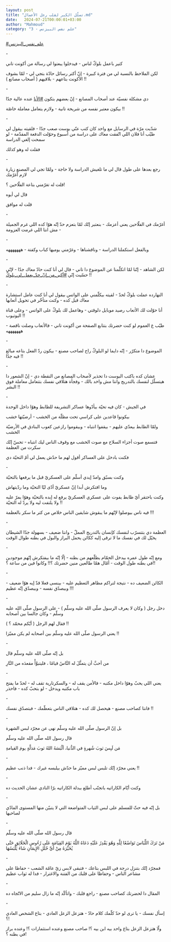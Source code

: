 ```yaml
---
layout: post
title: "تسلّل الكبر لقلب رجل الأعمال.md"
date:   2024-07-21T00:00:01+03:00
author: "Mahmoud"
category: "3 - علم نفس البيزنس"
---
```

[<u>\#علم_نفس_البيزنس</u>](https://www.facebook.com/hashtag/%D8%B9%D9%84%D9%85_%D9%86%D9%81%D8%B3_%D8%A7%D9%84%D8%A8%D9%8A%D8%B2%D9%86%D8%B3?__eep__=6&__cft__%5b0%5d=AZUIqVb3MSE-0tpaDMQqFeUfTszs7DZO3n5Sx4H9ND89aAM7FXpb9_v5Y7BljUWptHlp38hMxs12NXB630Q8LYU4Z8vRzd2nrR53Fp0LkTT1rZvpK2VijEKwyjyVFh2HCP1zEHGlhSMYQIkB-xgbyQ_LcG3Bt-itLb3ZTLSaE9b3YTh5uxMu524LgTSzjYQeWDg&__tn__=*NK-R)

\-

كتير باعمل بلوكّ لناس - فيدخلوا يبعتوا لي رسالة من أكونت
تاني

لكن الملاحظ بالنسبة لي من فترة كبيرة - إنّ أكتر رسائل
حادّة بتجي لي - لمّا بشوف الأكونت بتاعهم - بلاقيهم ( أصحاب مصانع )
!!

\-

دي مشكلة نفسيّة عند أصحاب المصانع - إنّ بعضهم بتكون
[<u>\#الأنا</u>](https://www.facebook.com/hashtag/%D8%A7%D9%84%D8%A3%D9%86%D8%A7?__eep__=6&__cft__%5b0%5d=AZUIqVb3MSE-0tpaDMQqFeUfTszs7DZO3n5Sx4H9ND89aAM7FXpb9_v5Y7BljUWptHlp38hMxs12NXB630Q8LYU4Z8vRzd2nrR53Fp0LkTT1rZvpK2VijEKwyjyVFh2HCP1zEHGlhSMYQIkB-xgbyQ_LcG3Bt-itLb3ZTLSaE9b3YTh5uxMu524LgTSzjYQeWDg&__tn__=*NK-R)
عنده عالية جدّا

بيكون معتبر نفسه من شريحة تانية - ولازم يتعامل معاملة
خاصّة !!

\-

شدّيت مرّة في الرسايل مع واحد كان كتب عنّي بوست صعب جدّا -
فلقيته بيقول لي طيّب أنا فلان اللي اتّفقت معاك على دراسة من أسبوع وحوّلت
الدفعة المقدّمة - لو سمحت إلغي الدراسة

فقلت له وهو كذلك

\-

رجع بعدها على طول قال لي ما تلغيش الدراسة ولا حاجة -
ولمّا تجي لي المصنع زيارة لازم أغرّمك

قلت له تغرّمني بتاعة الفلّاحين ؟!

قال لي أيوه

قلت له موافق

\-

أغرّمك في الفلّاحين يعني أعزمك - بنعتبر إنّك لمّا بتعزم حدّ
إنّه هوّا كده اللي غرم الجميلة - مش انتا اللي غرمت العزومة

\-

وبالفعل استكملنا الدراسة - وناقشناها - وغرّمني يوميها
كباب وكفتة - هههههههه

\-

لكن الشاهد - إنّنا لمّا اتكلّمنا عن الموضوع دا تاني - قال
لي أنا كنت حادّ معاك جدّا - لإنّي حسّيت إنّي
[<u>\#أكبر_من_إنّ\_حدّ\_يعمل_لي_بلوكّ</u>](https://www.facebook.com/hashtag/%D8%A3%D9%83%D8%A8%D8%B1_%D9%85%D9%86_%D8%A5%D9%86%D9%91_%D8%AD%D8%AF%D9%91_%D9%8A%D8%B9%D9%85%D9%84_%D9%84%D9%8A_%D8%A8%D9%84%D9%88%D9%83%D9%91?__eep__=6&__cft__%5b0%5d=AZUIqVb3MSE-0tpaDMQqFeUfTszs7DZO3n5Sx4H9ND89aAM7FXpb9_v5Y7BljUWptHlp38hMxs12NXB630Q8LYU4Z8vRzd2nrR53Fp0LkTT1rZvpK2VijEKwyjyVFh2HCP1zEHGlhSMYQIkB-xgbyQ_LcG3Bt-itLb3ZTLSaE9b3YTh5uxMu524LgTSzjYQeWDg&__tn__=*NK-R)
!!

\-

النهارده عملت بلوكّ لحدّ - لقيته بيكلّمني على الواتس بيقول
لي أنا كنت عامل استشارة معاك قبل كده - وكنت متأخّر في تحويل
أتعابها

أنا حوّلت لك الأتعاب رصيد موبايل دلوقتي - وهاعمل لك بلوكّ
على الواتس - وعلى قناة اليوتيوب !!

طيّب ع العموم لو كنت حضرتك بتتابع الصفحة من أكونت تاني -
فالأتعاب وصلت ناقصة - هههههههه

\-

الموضوع دا متكرّر - إنّه دايما لو البلوكّ راح لصاحب مصنع -
بيكون ردّ الفعل بتاعه مبالغ فيه جدّا !!

\-

عشان كده باكتب البوست دا تحذير لأصحاب المصانع من النقطة
دي - إنّ الشعور دا هيتسلّل لنفسك بالتدريج وانتا مش واخد بالك - وفجأة
هتلاقي نفسك بتتعامل معاملة فوق البشر !!

\-

في الجيش - كان فيه تحيّة بيأدّوها عساكر التشريفة للظابط
وهوّا داخل الوحدة

بيكونوا قاعدين على كراسي تحت مظلّة من الخشب - أرضيّتها
خشب

ولمّا الظابط بيعدّي عليهم - بيقفوا انتباه - وبيقوموا
رازعين كعوب البنادق في الأرضيّة الخشب

فتسمع صوت أجزاء السلاح مع صوت الخشب مع وقوف الناس ليك
انتباه - تحسّ إنّك سكرت من العظمة

فكنت بادخل على العساكر أقول لهم ما حدّش يعمل لي أمّ التحيّة
دي

\-

وكنت بسبّق وامدّ إيدي أسلّم على العسكريّ قبل ما يرفعها
بالتحيّة

وما افتكرش أبدا إنّ عسكريّ أدّى ليّا التحيّة وما
ردّيتهاش

وكنت باحتقر أيّ ظابط يفوت على عسكري العسكريّ يرفع له إيده
بالتحيّة وهوّا يمرّ عليه ولا يلتفت ليه ولا يردّ له التحيّة !!

فيه ناس بيوصلوا لإنّهم ما يبقوش شايفين الناس خلاص من كتر
ما سكر بالعظمة !!!

\-

العظمة دي بتتسرّب لنفسك كإنسان بالتدريج المملّ - وانتا
ضعيف - بسهولة جدّا الشيطان يخيّل لك في نفسك ما لا ترقى إليه ككائن يحمل
البراز والبول في بطنه طوال الوقت

\-

ومع إنّه طول عمره بيدخل الحمّام يطلّعهم من بطنه - إلّا إنّه
ما بيفتكرش إنّهم موجودين في بطنه طول الوقت - أمّال همّا طالعين منين حضرتك
؟!! وكانوا فين من ساعة ؟!!

\-

الكائن الضعيف ده - نتيجة لتراكم مظاهر التعظيم عليه -
بينسى فعلا قدّ إيه هوّا ضعيف - وبيصدّق نفسه - وبيصدّق إنّه عظيم !!!

\-

دخل رجل ( وكان لا يعرف الرسول صلّى الله عليه وسلّم ) - على
الرسول صلّى الله عليه وسلّم - وكان جالسا بين أصحابه

فقال لهم الرجل ( أيّكم محمّد ؟ ) !!

يعني الرسول صلّى الله عليه وسلّم بين أصحابه لم يكن
مميّزا !!

\-

بل إنّه صلّى الله عليه وسلّم قال

من أحبَّ أن يتمثَّلَ له النَّاسُ قيامًا ، فليتبوَّأْ مقعدَه من
النَّارِ

\-

يعني اللي يحبّ وهوّا داخل مكتبه - فالأمن يقف له -
والسكرتارية تقف له - لحدّ ما يفتح باب مكتبه
ويدخل - لو بتحبّ كده - فاحذر

\-

فانتا كصاحب مصنع - هيحصل لك كده - هتلاقي الناس بتعظّمك -
فبتصدّق نفسك !!

\-

بل إنّ الرسول صلّى الله عليه وسلّم نهى عن مجرّد لبس
الشهرة

قال رسول الله صلّى الله عليه وسلّم

مَن لَبِسَ ثوبَ شُهرةٍ في الدُّنيا، ألْبَسَهُ اللهُ ثوبَ مَذلَّةٍ يومَ
القيامةِ

\-

يعني مجرّد إنّك تلبس لبس مميّز ما حدّش بيلبسه غيرك - فدا ذنب
عظيم !!

\-

وكنت أيّام الكاراتيه باتجنّب أطلع ببدلة الكاراتيه برّا
النادي عشان الحديث ده

\-

بل إنّه فيه حثّ للمسلم على لبس الثياب المتواضعة التي لا
يتبيّن منها المستوى المادّي لصاحبها

\-

قال رسول الله صلّى الله عليه وسلّم

مَنْ تَرَكَ اللِّبَاسَ تَوَاضُعًا لِلَّهِ وَهُوَ يَقْدِرُ عَلَيْهِ دَعَاهُ اللَّهُ يَوْمَ
القِيَامَةِ عَلَى رُءُوسِ الْخَلَائِقِ حَتَّى يُخَيِّرَهُ مِنْ أَيِّ حُلَلِ الإِيمَانِ شَاءَ يَلْبَسُهَا

\-

فمجرّد إنّك بتنزل درجة في اللبس بتاعك - فتبقى لابس زيّ عامّة
الشعب - حفاظا على مشاعر الناس - وحفاظا على قلبك من الفتنة والاغترار -
فدا له ثواب عظيم

\-

المقال دا لحضرتك كصاحب مصنع - راجع قلبك - واتأكّد إنّه ما
زال سليم من الاتّجاه ده

\-

إسأل نفسك - يا ترى لو حدّ كلّمك كلام حادّ - هتزعل الزعل
العادي - بتاع الشخص العادي ؟!

ولّا هتزعل الزعل بتاع واحد بيه ابن بيه ؟! صاحب مصنع وعنده
استثمارات ؟! وعنده براز في بطنه ؟!
